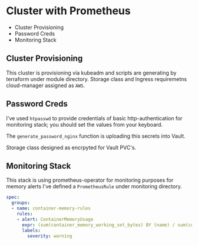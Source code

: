 # Cluster with Prometheus

* Cluster Provisioning
* Password Creds
* Monitoring Stack

## Cluster Provisioning
This cluster is provisioning via kubeadm and scripts are generating by terraform under module directory.
Storage class and Ingress requiremetns cloud-manager assigned as `AWS`.

## Password Creds

I've used `htpasswd` to provide credentials of basic http-authentication for monitoring stack;
you should set the values from your keyboard.

The `generate_password_nginx` function is uploading this secrets into Vault.

Storage class designed as encrpyted for Vault PVC's.

## Monitoring Stack
This stack is using prometheus-operator for monitoring purposes for memory alerts I've defined a `PrometheusRule` under monitoring directory.

```yaml
spec:
  groups:
  - name: container-memory-rules
    rules:
    - alert: ContainerMemoryUsage
      expr: (sum(container_memory_working_set_bytes) BY (name) / sum(container_spec_memory_limit_bytes > 0) BY (name) * 100) > 10
      labels:
        severity: warning
```
